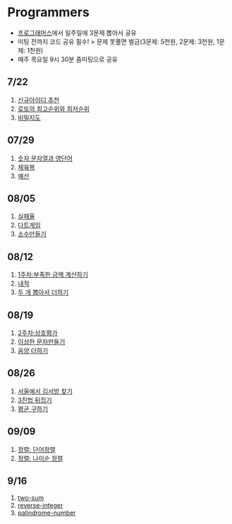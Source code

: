 # Programmers

- [프로그래머스](https://programmers.co.kr/learn/challenges?tab=all_challenges)에서 일주일에 3문제 뽑아서 공유
- 미팅 전까지 코드 공유 필수! > 문제 못풀면 벌금(3문제: 5천원, 2문제: 3천원, 1문제: 1천원)
- 매주 목요일 9시 30분 줌미팅으로 공유


## 7/22

1. [신규아이디 추천](https://programmers.co.kr/learn/courses/30/lessons/72410)
2. [로또의 최고순위와 최저순위](https://programmers.co.kr/learn/courses/30/lessons/77484)
3. [비밀지도](https://programmers.co.kr/learn/courses/30/lessons/17681)

## 07/29

1. [숫자 문자열과 영단어](https://programmers.co.kr/learn/courses/30/lessons/81301)
2. [체육복](https://programmers.co.kr/learn/courses/30/lessons/42862)
3. [예산](https://programmers.co.kr/learn/courses/30/lessons/12982)


## 08/05

1. [실패율](https://programmers.co.kr/learn/courses/30/lessons/42889)
2. [다트게임](https://programmers.co.kr/learn/courses/30/lessons/17682)
3. [소수만들기](https://programmers.co.kr/learn/courses/30/lessons/12977)

## 08/12

1. [1주차:부족한 금액 계산하기](https://programmers.co.kr/learn/courses/30/lessons/82612)
2. [내적](https://programmers.co.kr/learn/courses/30/lessons/70128)
3. [두 개 뽑아서 더하기](https://programmers.co.kr/learn/courses/30/lessons/68644)

## 08/19

1. [2주차:상호평가](https://programmers.co.kr/learn/courses/30/lessons/83201)
2. [이상한 문자만들기](https://programmers.co.kr/learn/courses/30/lessons/12930)
2. [음양 더하기](https://programmers.co.kr/learn/courses/30/lessons/76501)

## 08/26

1. [서울에서 김서방 찾기](https://programmers.co.kr/learn/courses/30/lessons/12919)
2. [3진법 뒤집기](https://programmers.co.kr/learn/courses/30/lessons/68935)
3. [평균 구하기](https://programmers.co.kr/learn/courses/30/lessons/12944)

## 09/09

1. [정렬: 단어정렬](https://www.acmicpc.net/problem/1181)
2. [정렬: 나이순 정렬](https://www.acmicpc.net/problem/10814)


## 9/16

1. [two-sum](https://leetcode.com/problems/two-sum/)
2. [reverse-integer](https://leetcode.com/problems/reverse-integer/)
3. [palindrome-number](https://leetcode.com/problems/palindrome-number/)
